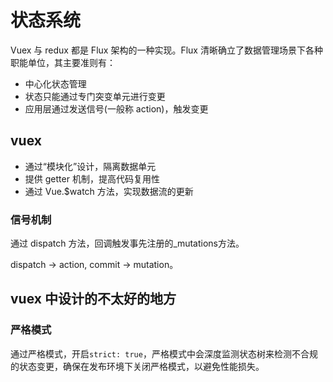 # 状态系统

Vuex 与 redux 都是 Flux 架构的一种实现。Flux 清晰确立了数据管理场景下各种职能单位，其主要准则有：

- 中心化状态管理
- 状态只能通过专门突变单元进行变更
- 应用层通过发送信号(一般称 action)，触发变更

## vuex

- 通过“模块化”设计，隔离数据单元
- 提供 getter 机制，提高代码复用性
- 通过 Vue.$watch 方法，实现数据流的更新

### 信号机制

通过 dispatch 方法，回调触发事先注册的_mutations方法。

dispatch -> action, commit -> mutation。

## vuex 中设计的不太好的地方

### 严格模式

通过严格模式，开启`strict: true`，严格模式中会深度监测状态树来检测不合规的状态变更，确保在发布环境下关闭严格模式，以避免性能损失。
